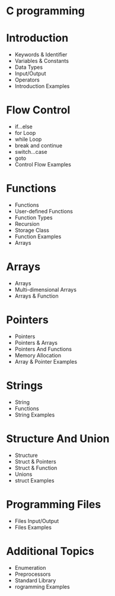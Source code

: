 # C programming

# Introduction

- Keywords & Identifier
- Variables & Constants
- Data Types
- Input/Output
- Operators
- Introduction Examples

# Flow Control

- if...else
- for Loop
- while Loop
- break and continue
- switch...case
- goto
- Control Flow Examples

# Functions

- Functions
- User-defined Functions
- Function Types
- Recursion
- Storage Class
- Function Examples
- Arrays

# Arrays

- Arrays
- Multi-dimensional Arrays
- Arrays & Function

# Pointers

- Pointers
- Pointers & Arrays
- Pointers And Functions
- Memory Allocation
- Array & Pointer Examples

# Strings

- String
- Functions
- String Examples

# Structure And Union

- Structure
- Struct & Pointers
- Struct & Function
- Unions
- struct Examples

# Programming Files

- Files Input/Output
- Files Examples

# Additional Topics

- Enumeration
- Preprocessors
- Standard Library
- rogramming Examples
